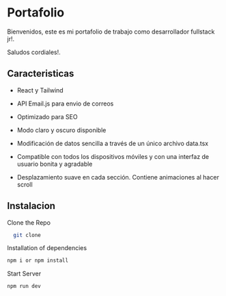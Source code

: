# Portafolio

Bienvenidos, este es mi portafolio de trabajo como desarrollador fullstack jr!.

Saludos cordiales!.

## Caracteristicas

- React y Tailwind

- API Email.js para envio de correos

- Optimizado para SEO

- Modo claro y oscuro disponible

- Modificación de datos sencilla a través de un único archivo data.tsx

- Compatible con todos los dispositivos móviles y con una interfaz de usuario bonita y agradable

- Desplazamiento suave en cada sección. Contiene animaciones al hacer scroll

## Instalacion

Clone the Repo

```bash
  git clone
```

Installation of dependencies

```bash
npm i or npm install
```

Start Server

```bash
npm run dev
```
